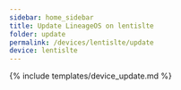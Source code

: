 ```yaml
---
sidebar: home_sidebar
title: Update LineageOS on lentislte
folder: update
permalink: /devices/lentislte/update
device: lentislte
---
```

{% include templates/device_update.md %}
